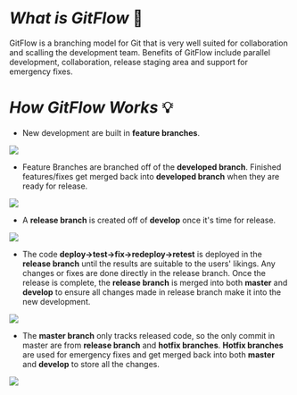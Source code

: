 # *What is GitFlow* :memo:
GitFlow is a branching model for Git that is very well suited for collaboration and scalling the development team. Benefits of GitFlow include parallel development, collaboration, release staging area and support for emergency fixes.

# *How GitFlow Works* :bulb:
*	 New development are built in **feature branches**.

![](/Images/GitFlowFeatureBranches.png)

* 	Feature Branches are branched off of the **developed branch**. Finished features/fixes get merged back into **developed branch** when they are ready for release.

![](/Images/GitFlowDevelopBranch.png)

*	 A **release branch** is created off of **develop** once it's time for release.

![](/Images/GitFlowReleaseBranch.png)

* 	The code **deploy->test->fix->redeploy->retest** is deployed in the **release branch** until the results are suitable to the users' likings. Any changes or fixes are done directly in the release branch. Once the release is complete, the **release branch** is merged into both  **master** and **develop** to ensure all changes made in release branch make it into the new development.

![](/Images/GitFlowMasterBranch.png)

* 	The **master branch** only tracks released code, so the only commit in master are from **release branch** and **hotfix branches**. **Hotfix branches** are used for emergency fixes and get merged back into both **master** and **develop** to store all the changes. 

![](/Images/GitFlowHotfixBranch.png)




